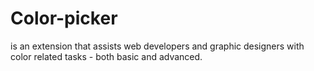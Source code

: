 # Color-picker

 is an extension that assists web developers and graphic designers with color related tasks - both basic and advanced.
